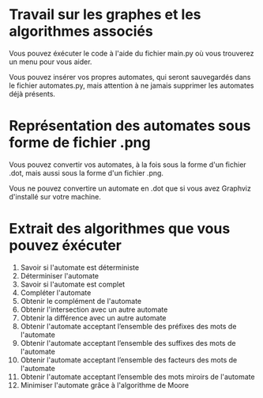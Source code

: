 # Travail sur les graphes et les algorithmes associés

Vous pouvez éxécuter le code à l'aide du fichier main.py où vous trouverez un menu pour vous aider.

Vous pouvez insérer vos propres automates, qui seront sauvegardés dans le fichier automates.py, mais attention à ne jamais supprimer les automates déjà présents.

# Représentation des automates sous forme de fichier .png

Vous pouvez convertir vos automates, à la fois sous la forme d'un fichier .dot, mais aussi sous la forme d'un fichier .png.

Vous ne pouvez convertire un automate en .dot que si vous avez Graphviz d'installé sur votre machine.

# Extrait des algorithmes que vous pouvez éxécuter

1. Savoir si l'automate est déterministe
2. Déterminiser l'automate
3. Savoir si l'automate est complet
4. Compléter l'automate
5. Obtenir le complément de l'automate
6. Obtenir l'intersection avec un autre automate
7. Obtenir la différence avec un autre automate
8. Obtenir l'automate acceptant l’ensemble des préfixes des mots de l'automate
9. Obtenir l'automate acceptant l’ensemble des suffixes des mots de l'automate
10. Obtenir l'automate acceptant l’ensemble des facteurs des mots de l'automate
11. Obtenir l'automate acceptant l’ensemble des mots miroirs de l'automate
12. Minimiser l'automate grâce à l'algorithme de Moore
